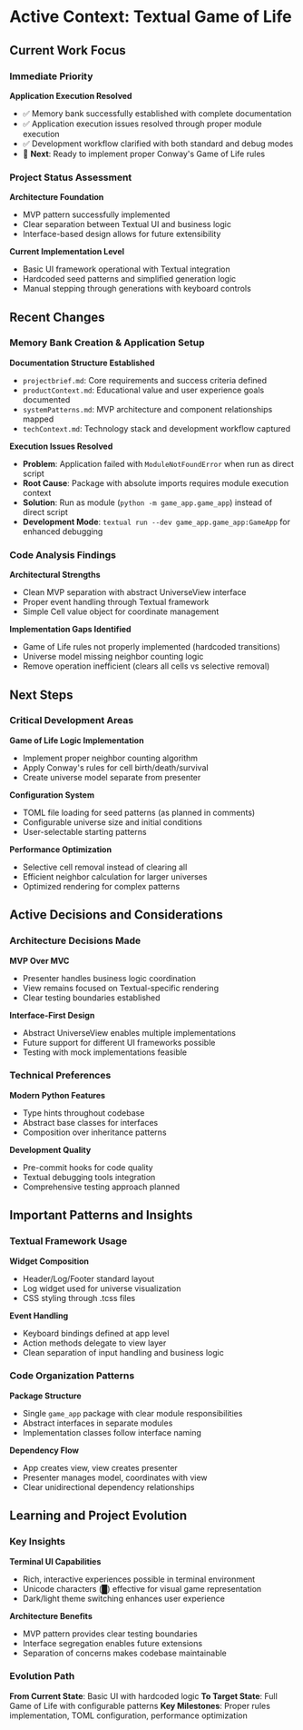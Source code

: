 # Active Context: Textual Game of Life

## Current Work Focus

### Immediate Priority

**Application Execution Resolved**

- ✅ Memory bank successfully established with complete documentation
- ✅ Application execution issues resolved through proper module execution
- ✅ Development workflow clarified with both standard and debug modes
- 🎯 **Next**: Ready to implement proper Conway's Game of Life rules

### Project Status Assessment

**Architecture Foundation**

- MVP pattern successfully implemented
- Clear separation between Textual UI and business logic
- Interface-based design allows for future extensibility

**Current Implementation Level**

- Basic UI framework operational with Textual integration
- Hardcoded seed patterns and simplified generation logic
- Manual stepping through generations with keyboard controls

## Recent Changes

### Memory Bank Creation & Application Setup

**Documentation Structure Established**

- `projectbrief.md`: Core requirements and success criteria defined
- `productContext.md`: Educational value and user experience goals documented  
- `systemPatterns.md`: MVP architecture and component relationships mapped
- `techContext.md`: Technology stack and development workflow captured

**Execution Issues Resolved**

- **Problem**: Application failed with `ModuleNotFoundError` when run as direct script
- **Root Cause**: Package with absolute imports requires module execution context
- **Solution**: Run as module (`python -m game_app.game_app`) instead of direct script
- **Development Mode**: `textual run --dev game_app.game_app:GameApp` for enhanced debugging

### Code Analysis Findings

**Architectural Strengths**

- Clean MVP separation with abstract UniverseView interface
- Proper event handling through Textual framework
- Simple Cell value object for coordinate management

**Implementation Gaps Identified**

- Game of Life rules not properly implemented (hardcoded transitions)
- Universe model missing neighbor counting logic
- Remove operation inefficient (clears all cells vs selective removal)

## Next Steps

### Critical Development Areas

**Game of Life Logic Implementation**

- Implement proper neighbor counting algorithm
- Apply Conway's rules for cell birth/death/survival
- Create universe model separate from presenter

**Configuration System**

- TOML file loading for seed patterns (as planned in comments)
- Configurable universe size and initial conditions
- User-selectable starting patterns

**Performance Optimization**

- Selective cell removal instead of clearing all
- Efficient neighbor calculation for larger universes
- Optimized rendering for complex patterns

## Active Decisions and Considerations

### Architecture Decisions Made

**MVP Over MVC**

- Presenter handles business logic coordination
- View remains focused on Textual-specific rendering
- Clear testing boundaries established

**Interface-First Design**

- Abstract UniverseView enables multiple implementations
- Future support for different UI frameworks possible
- Testing with mock implementations feasible

### Technical Preferences

**Modern Python Features**

- Type hints throughout codebase
- Abstract base classes for interfaces  
- Composition over inheritance patterns

**Development Quality**

- Pre-commit hooks for code quality
- Textual debugging tools integration
- Comprehensive testing approach planned

## Important Patterns and Insights

### Textual Framework Usage

**Widget Composition**

- Header/Log/Footer standard layout
- Log widget used for universe visualization
- CSS styling through .tcss files

**Event Handling**

- Keyboard bindings defined at app level
- Action methods delegate to view layer
- Clean separation of input handling and business logic

### Code Organization Patterns

**Package Structure**

- Single `game_app` package with clear module responsibilities
- Abstract interfaces in separate modules
- Implementation classes follow interface naming

**Dependency Flow**

- App creates view, view creates presenter
- Presenter manages model, coordinates with view
- Clear unidirectional dependency relationships

## Learning and Project Evolution

### Key Insights

**Terminal UI Capabilities**

- Rich, interactive experiences possible in terminal environment
- Unicode characters (█) effective for visual game representation
- Dark/light theme switching enhances user experience

**Architecture Benefits**

- MVP pattern provides clear testing boundaries
- Interface segregation enables future extensions
- Separation of concerns makes codebase maintainable

### Evolution Path

**From Current State**: Basic UI with hardcoded logic
**To Target State**: Full Game of Life with configurable patterns
**Key Milestones**: Proper rules implementation, TOML configuration, performance optimization